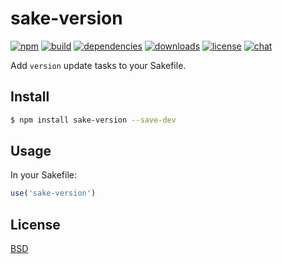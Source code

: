 # sake-version

[![npm][npm-img]][npm-url]
[![build][build-img]][build-url]
[![dependencies][dependencies-img]][dependencies-url]
[![downloads][downloads-img]][downloads-url]
[![license][license-img]][license-url]
[![chat][chat-img]][chat-url]

Add `version` update tasks to your Sakefile.

## Install
```bash
$ npm install sake-version --save-dev
```

## Usage
In your Sakefile:

```javascript
use('sake-version')
```

## License
[BSD][license-url]

[build-img]:        https://img.shields.io/travis/sakejs/sake-version.svg
[build-url]:        https://travis-ci.org/sakejs/sake-version
[chat-img]:         https://badges.gitter.im/join-chat.svg
[chat-url]:         https://gitter.im/sakejs/hi
[coverage-img]:     https://coveralls.io/repos/sakejs/sake-version/badge.svg?branch=master&service=github
[coverage-url]:     https://coveralls.io/github/sakejs/sake-version?branch=master
[dependencies-img]: https://david-dm.org/sakejs/sake-version.svg
[dependencies-url]: https://david-dm.org/sakejs/sake-version
[downloads-img]:    https://img.shields.io/npm/dm/sake-version.svg
[downloads-url]:    http://badge.fury.io/js/sake-version
[license-img]:      https://img.shields.io/npm/l/sake-version.svg
[license-url]:      https://github.com/sakejs/sake-version/blob/master/LICENSE
[npm-img]:          https://img.shields.io/npm/v/sake-version.svg
[npm-url]:          https://www.npmjs.com/package/sake-version
